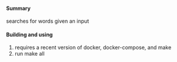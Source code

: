 #### Summary

searches for words given an input

#### Building and using
1. requires a recent version of docker, docker-compose, and make
2. run make all
